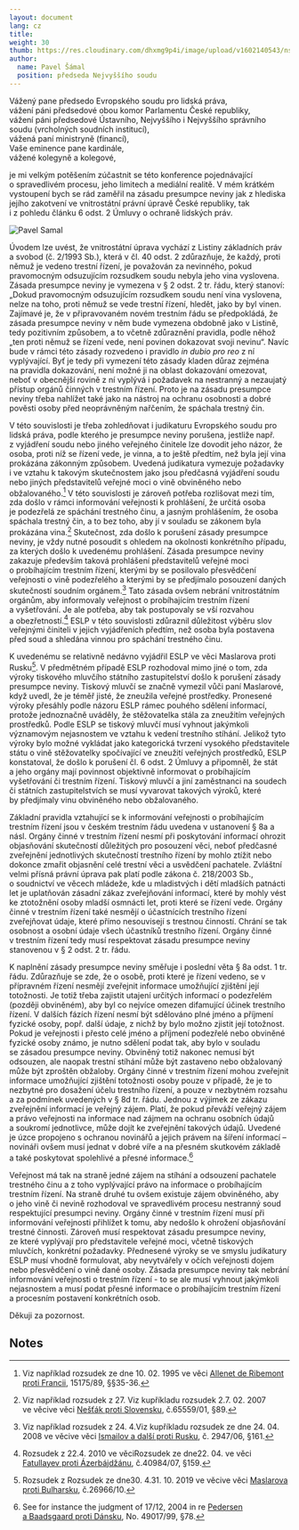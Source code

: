 ```yaml
---
layout: document
lang: cz
title:
weight: 30
thumb: https://res.cloudinary.com/dhxmg9p4i/image/upload/v1602140543/nsz/embed-samal.jpg
author:
  name: Pavel Šámal
  position: předseda Nejvyššího soudu
---
```


Vážený pane předsedo Evropského soudu pro lidská práva,<br/>
vážení páni předsedové obou komor Parlamentu České republiky,<br/>
vážení páni předsedové Ústavního, Nejvyššího i&nbsp;Nejvyššího správního soudu (vrcholných soudních institucí),<br/>
vážená paní ministryně (financí),<br/>
Vaše eminence pane kardinále,<br/>
vážené kolegyně a&nbsp;kolegové,<br/>

je&nbsp;mi velkým potěšením zúčastnit se&nbsp;této konference pojednávající o spravedlivém procesu, jeho limitech a&nbsp;mediální realitě. V&nbsp;mém krátkém vystoupení bych se&nbsp;rád zaměřil na&nbsp;zásadu presumpce neviny jak z hlediska jejího zakotvení ve&nbsp;vnitrostátní právní úpravě České republiky, tak i&nbsp;z pohledu článku 6&nbsp;odst. 2&nbsp;Úmluvy o&nbsp;ochraně lidských práv.

![Pavel Samal](/blog/assets/img/samal.jpeg)

Úvodem lze uvést, že vnitrostátní úprava vychází z Listiny základních práv a&nbsp;svobod (č. 2/1993 Sb.), která v čl. 40&nbsp;odst. 2&nbsp;zdůrazňuje, že každý, proti němuž je&nbsp;vedeno trestní řízení, je&nbsp;považován za&nbsp;nevinného, pokud pravomocným odsuzujícím rozsudkem soudu nebyla jeho vina vyslovena. Zásada presumpce neviny je&nbsp;vymezena v&nbsp;§ 2&nbsp;odst. 2&nbsp;tr. řádu, který stanoví: „Dokud pravomocným odsuzujícím rozsudkem soudu není vina vyslovena, nelze na&nbsp;toho, proti němuž se&nbsp;vede trestní řízení, hledět, jako by&nbsp;byl vinen. Zajímavé je, že v připravovaném novém trestním řádu se&nbsp;předpokládá, že zásada presumpce neviny v něm bude vymezena obdobně jako v Listině, tedy pozitivním způsobem, a&nbsp;to včetně zdůraznění pravidla, podle něhož „ten proti němuž se&nbsp;řízení vede, není povinen dokazovat svoji nevinu“. Navíc bude v rámci této zásady rozvedeno i&nbsp;pravidlo _in dubio pro reo_ z ní vyplývající. Byť je&nbsp;tedy při vymezení této zásady kladen důraz zejména na&nbsp;pravidla dokazování, není možné ji&nbsp;na oblast dokazování omezovat, neboť v obecnější rovině z ní vyplývá i&nbsp;požadavek na nestranný a nezaujatý přístup orgánů činných v trestním řízení. Proto je&nbsp;na zásadu presumpce neviny třeba nahlížet také jako na&nbsp;nástroj na&nbsp;ochranu osobnosti a&nbsp;dobré pověsti osoby před neoprávněným nařčením, že spáchala trestný čin.

V&nbsp;této souvislosti je&nbsp;třeba zohledňovat i judikaturu Evropského soudu pro lidská práva, podle kterého je&nbsp;presumpce neviny porušena, jestliže např. z&nbsp;vyjádření soudu nebo jiného veřejného činitele lze dovodit jeho názor, že osoba, proti níž se&nbsp;řízení vede, je&nbsp;vinna, a&nbsp;to ještě předtím, než byla její vina prokázána zákonným způsobem. Uvedená judikatura vymezuje požadavky i&nbsp;ve vztahu k takovým skutečnostem jako jsou předčasná vyjádření soudu nebo jiných představitelů veřejné moci o&nbsp;vině obviněného nebo obžalovaného.[^1] V této souvislosti je&nbsp;zároveň potřeba rozlišovat mezi tím, zda došlo v rámci informování veřejnosti k prohlášení, že určitá osoba je&nbsp;podezřelá ze&nbsp;spáchání trestného činu, a&nbsp;jasným prohlášením, že osoba spáchala trestný čin, a&nbsp;to bez toho, aby jí v souladu se&nbsp;zákonem byla prokázána vina.[^2] Skutečnost, zda došlo k porušení zásady presumpce neviny, je&nbsp;vždy nutné posoudit s ohledem na&nbsp;okolnosti konkrétního případu, za&nbsp;kterých došlo k uvedenému prohlášení. Zásada presumpce neviny zakazuje především taková prohlášení představitelů veřejné moci o&nbsp;probíhajícím trestním řízení, kterými by&nbsp;se posilovalo přesvědčení veřejnosti o&nbsp;vině podezřelého a&nbsp;kterými by&nbsp;se předjímalo posouzení daných skutečností soudním orgánem.[^3] Tato zásada ovšem nebrání vnitrostátním orgánům, aby informovaly veřejnost o&nbsp;probíhajícím trestním řízení a&nbsp;vyšetřování. Je&nbsp;ale potřeba, aby tak postupovaly se&nbsp;vší rozvahou a&nbsp;obezřetností.[^4] ESLP v této souvislosti zdůraznil důležitost výběru slov veřejnými činiteli v jejich vyjádřeních předtím, než osoba byla postavena před soud a&nbsp;shledána vinnou pro spáchání trestného činu.

K uvedenému se relativně nedávno vyjádřil ESLP ve&nbsp;věci Maslarova proti Rusku[^5]. V předmětném případě ESLP rozhodoval mimo jiné o&nbsp;tom, zda výroky tiskového mluvčího státního zastupitelství došlo k&nbsp;porušení zásady presumpce neviny. Tiskový mluvčí se&nbsp;značně vymezil vůči paní Maslarové, když uvedl, že je&nbsp;téměř jisté, že zneužila veřejné prostředky. Pronesené výroky přesáhly podle názoru ESLP rámec pouhého sdělení informací, protože jednoznačně uváděly, že stěžovatelka stála za&nbsp;zneužitím veřejných prostředků. Podle ESLP se&nbsp;tiskový mluvčí musí vyhnout jakýmkoli významovým nejasnostem ve&nbsp;vztahu k vedení trestního stíhání. Jelikož tyto výroky bylo možné vykládat jako kategorická tvrzení vysokého představitele státu o&nbsp;vině stěžovatelky spočívající ve&nbsp;zneužití veřejných prostředků, ESLP konstatoval, že došlo k porušení čl. 6&nbsp;odst. 2&nbsp;Úmluvy a&nbsp;připomněl, že stát a&nbsp;jeho orgány mají povinnost objektivně informovat o&nbsp;probíhajícím vyšetřování či trestním řízení. Tiskový mluvčí a&nbsp;jiní zaměstnanci na&nbsp;soudech či státních zastupitelstvích se&nbsp;musí vyvarovat takových výroků, které by&nbsp;předjímaly vinu obviněného nebo obžalovaného.

Základní pravidla vztahující se&nbsp;k informování veřejnosti o&nbsp;probíhajícím trestním řízení jsou v českém trestním řádu uvedena v ustanovení § 8a&nbsp;a násl. Orgány činné v trestním řízení nesmí při poskytování informací ohrozit objasňování skutečností důležitých pro posouzení věci, neboť předčasné zveřejnění jednotlivých skutečností trestního řízení by&nbsp;mohlo ztížit nebo dokonce zmařit objasnění celé trestní věci a&nbsp;usvědčení pachatele. Zvláštní velmi přísná právní úprava pak platí podle zákona č. 218/2003 Sb., o&nbsp;soudnictví ve&nbsp;věcech mládeže, kde u&nbsp;mladistvých i&nbsp;dětí mladších patnácti let je&nbsp;uplatňován zásadní zákaz zveřejňování informací, které by&nbsp;mohly vést ke&nbsp;ztotožnění osoby mladší osmnácti let, proti které se&nbsp;řízení vede. Orgány činné v trestním řízení také nesmějí o&nbsp;účastnících trestního řízení zveřejňovat údaje, které přímo nesouvisejí s&nbsp;trestnou činností. Chrání se&nbsp;tak osobnost a&nbsp;osobní údaje všech účastníků trestního řízení. Orgány činné v trestním řízení tedy musí respektovat zásadu presumpce neviny stanovenou v&nbsp;§ 2&nbsp;odst. 2&nbsp;tr. řádu.

K&nbsp;naplnění zásady presumpce neviny směřuje i&nbsp;poslední věta § 8a&nbsp;odst. 1&nbsp;tr. řádu. Zdůrazňuje se&nbsp;zde, že o&nbsp;osobě, proti které je&nbsp;řízení vedeno, se&nbsp;v přípravném řízení nesmějí zveřejnit informace umožňující zjištění její totožnosti. Je&nbsp;totiž třeba zajistit utajení určitých informací o&nbsp;podezřelém (později obviněném), aby byl co&nbsp;nejvíce omezen difamující účinek trestního řízení. V&nbsp;dalších fázích řízení nesmí být sdělováno plné jméno a&nbsp;příjmení fyzické osoby, popř. další údaje, z&nbsp;nichž by&nbsp;bylo možno zjistit její totožnost. Pokud je&nbsp;veřejnosti i&nbsp;přesto celé jméno a&nbsp;příjmení podezřelé nebo obviněné fyzické osoby známo, je&nbsp;nutno sdělení podat tak, aby bylo v souladu se&nbsp;zásadou presumpce neviny. Obviněný totiž nakonec nemusí být odsouzen, ale naopak trestní stíhání může být zastaveno nebo obžalovaný může být zproštěn obžaloby. Orgány činné v&nbsp;trestním řízení mohou zveřejnit informace umožňující zjištění totožnosti osoby pouze v&nbsp;případě, že je&nbsp;to nezbytné pro dosažení účelu trestního řízení, a&nbsp;pouze v&nbsp;nezbytném rozsahu a&nbsp;za podmínek uvedených v&nbsp;§ 8d&nbsp;tr. řádu. Jednou z výjimek ze&nbsp;zákazu zveřejnění informací je&nbsp;veřejný zájem. Platí, že pokud převáží veřejný zájem a&nbsp;právo veřejnosti na&nbsp;informace nad zájmem na&nbsp;ochranu osobních údajů a&nbsp;soukromí jednotlivce, může dojít ke zveřejnění takových údajů. Uvedené je&nbsp;úzce propojeno s&nbsp;ochranou novinářů a&nbsp;jejich právem na&nbsp;šíření informací – novináři ovšem musí jednat v dobré víře a&nbsp;na přesném skutkovém základě a&nbsp;také poskytovat spolehlivé a&nbsp;přesné informace.[^6]

Veřejnost má tak na&nbsp;straně jedné zájem na&nbsp;stíhání a&nbsp;odsouzení pachatele trestného činu a&nbsp;z toho vyplývající právo na&nbsp;informace o&nbsp;probíhajícím trestním řízení. Na&nbsp;straně druhé tu&nbsp;ovšem existuje zájem obviněného, aby o&nbsp;jeho vině či nevině rozhodoval ve&nbsp;spravedlivém procesu nestranný soud respektující presumpci neviny. Orgány činné v trestním řízení musí při informování veřejnosti přihlížet k&nbsp;tomu, aby nedošlo k ohrožení objasňování trestné činnosti. Zároveň musí respektovat zásadu presumpce neviny, ze&nbsp;které vyplývají pro představitele veřejné moci, včetně tiskových mluvčích, konkrétní požadavky. Přednesené výroky se&nbsp;ve smyslu judikatury ESLP musí vhodně formulovat, aby nevytvářely v očích veřejnosti dojem nebo přesvědčení o&nbsp;vině dané osoby. Zásada presumpce neviny tak nebrání informování veřejnosti o&nbsp;trestním řízení - to&nbsp;se ale musí vyhnout jakýmkoli nejasnostem a&nbsp;musí podat přesné informace o&nbsp;probíhajícím trestním řízení a&nbsp;procesním postavení konkrétních osob.

Děkuji za&nbsp;pozornost.

<!-- Footnotes themselves at&nbsp;the bottom. -->

## Notes

[^1]: Viz například rozsudek ze&nbsp;dne 10. 02. 1995 ve&nbsp;věci [Allenet de&nbsp;Ribemont proti Francii](https://hudoc.echr.coe.int/eng#22itemid%22:[%22001-57914%22]}), 15175/89, §§35-36.
[^2]: Viz například rozsudek z&nbsp;27. Viz kupříkladu rozsudek 2.7. 02. 2007 ve&nbsp;věcive věci [Nešťák proti Slovensku](https://hudoc.echr.coe.int/eng#22itemid%22:[%22001-79608%22]}), č.65559/01, §89.
[^3]: Viz například rozsudek z&nbsp;24. 4.Viz kupříkladu rozsudek ze&nbsp;dne 24. 04. 2008 ve&nbsp;věcive věci [Ismailov a&nbsp;další proti Rusku](https://hudoc.echr.coe.int/eng#22itemid%22:[%22001-86086%22]}), č. 2947/06, §161.
[^4]: Rozsudek z 22.4. 2010 ve&nbsp;věciRozsudek ze&nbsp;dne22. 04. ve&nbsp;věci [Fatullayev proti Ázerbájdžánu](https://hudoc.echr.coe.int/eng#22itemid%22:[%22001-98401%22]}), č.40984/07, §159.
[^5]: Rozsudek z&nbsp;Rozsudek ze&nbsp;dne30. 4.31. 10. 2019 ve&nbsp;věcive věci [Maslarova proti Bulharsku](http://hudoc.echr.coe.int/eng?i=001-189590), č.26966/10.
[^6]: See for instance the judgment of&nbsp;17/12, 2004 in&nbsp;re [Pedersen a&nbsp;Baadsgaard proti Dánsku](http://hudoc.echr.coe.int/eng?i=001-67818), No. 49017/99, §78.
